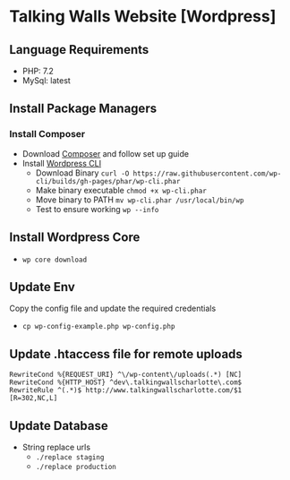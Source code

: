 # Talking Walls Website [Wordpress]

## Language Requirements
- PHP: 7.2
- MySql: latest

## Install Package Managers

### Install Composer
- Download [Composer](https://getcomposer.org/download) and follow set up guide
- Install [Wordpress CLI](https://wp-cli.org/)
	- Download Binary `curl -O https://raw.githubusercontent.com/wp-cli/builds/gh-pages/phar/wp-cli.phar`
	- Make binary executable `chmod +x wp-cli.phar`
	- Move binary to PATH `mv wp-cli.phar /usr/local/bin/wp`
	- Test to ensure working `wp --info`

## Install Wordpress Core
- `wp core download`

## Update Env
Copy the config file and update the required credentials
- `cp wp-config-example.php wp-config.php`

## Update .htaccess file for remote uploads
```
RewriteCond %{REQUEST_URI} ^\/wp-content\/uploads(.*) [NC]
RewriteCond %{HTTP_HOST} ^dev\.talkingwallscharlotte\.com$
RewriteRule ^(.*)$ http://www.talkingwallscharlotte.com/$1 [R=302,NC,L]
```

## Update Database
- String replace urls
    - `./replace staging`
    - `./replace production`
